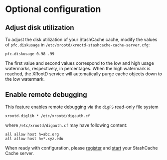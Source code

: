 # Optional configuration

## Adjust disk utilization
To adjust the disk utilization of your StashCache cache, modify the values of `pfc.diskusage` in `/etc/xrootd/xrootd-stashcache-cache-server.cfg`:
```
pfc.diskusage 0.98 .99
```
The first value and second values correspond to the low and high usage watermarks, respectively, in percentages. When the high watermark is reached, the XRootD service will automatically purge cache objects down to the low watermark.

## Enable remote debugging
This feature enables remote debugging via the `digFS` read-only file system
```
xrootd.diglib * /etc/xrootd/digauth.cf
```
where `/etc/xrootd/digauth.cf` may have following content:
```
all allow host h=abc.org
all allow host h=*.xyz.edu
```

When ready with configuration, please [register](../ops/register.md) and [start](../ops/start.md) your StashCache Cache server.
